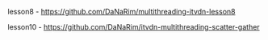 lesson8 - https://github.com/DaNaRim/multithreading-itvdn-lesson8

lesson10 - https://github.com/DaNaRim/itvdn-multithreading-scatter-gather
